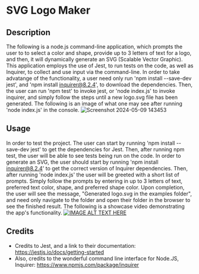# SVG Logo Maker

## Description

The following is a node.js command-line application, which prompts the user to to select a color and shape, provide up to 3 letters of text for a logo, and then, it will dynamically generate an SVG (Scalable Vector Graphic). This application employs the use of Jest, to run tests on the code, as well as Inquirer, to collect and use input via the command-line. In order to take advatange of the functionality, a user need only run 'npm install --save-dev jest', and 'npm install inquirer@8.2.4', to download the dependencies. Then, the user can run 'npm test' to invoke jest, or 'node index.js' to invoke inquirer, and simply follow the steps until a new logo.svg file has been generated. The following is an image of what one may see after running 'node index.js' in the console.
![Screenshot 2024-05-09 143453](https://github.com/Rinovi/SVG-Logo-Maker/assets/160938078/f6bbe978-1cb2-40e9-9d27-5881269a9ce9)


## Usage

In order to test the project. The user can start by running 'npm install --save-dev jest' to get the dependencies for Jest. Then, after running npm test, the user will be able to see tests being run on the code. In order to generate an SVG, the user should start by running 'npm install inquirer@8.2.4' to get the correct version of Inquirer dependencies. Then, after running 'node index.js' the user will be greeted with a short list of prompts. Simply follow the prompts by entering in up to 3 letters of text, preferred text color, shape, and preferred shape color. Upon completion, the user will see the message, "Generated logo.svg in the examples folder", and need only navigate to the folder and open their folder in the browser to see the finished result. The following is a showcase video demonstrating the app's functionality.
[![IMAGE ALT TEXT HERE](https://img.youtube.com/vi/hXr0DuDZcsU/0.jpg)](https://www.youtube.com/watch?v=hXr0DuDZcsU)

## Credits

* Credits to Jest, and a link to their documentation: https://jestjs.io/docs/getting-started
* Also, credits to the wonderful command line interface for Node.JS, Inquirer: https://www.npmjs.com/package/inquirer
